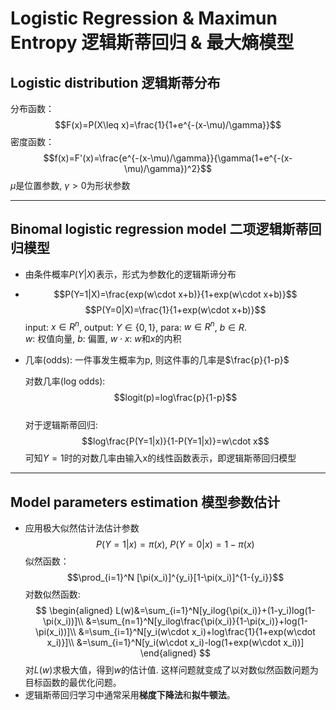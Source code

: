 # Logistic Regression & Maximun Entropy 逻辑斯蒂回归 & 最大熵模型
## Logistic distribution    逻辑斯蒂分布
分布函数：  
$$F(x)=P(X\leq x)=\frac{1}{1+e^{-(x-\mu)/\gamma}}$$
密度函数：  
$$f(x)=F'(x)=\frac{e^{-(x-\mu)/\gamma}}{\gamma(1+e^{-(x-\mu)/\gamma})^2}$$
$\mu$是位置参数, $\gamma>0$为形状参数
***
## Binomal logistic regression model    二项逻辑斯蒂回归模型
* 由条件概率$P(Y|X)$表示，形式为参数化的逻辑斯谛分布
* 
  $$P(Y=1|X)=\frac{exp(w\cdot x+b)}{1+exp(w\cdot x+b)}$$
  $$P(Y=0|X)=\frac{1}{1+exp(w\cdot x+b)}$$
  input: $x\in R^n$, output: $Y\in\{0,1\}$, para: $w\in R^n$, $b\in R$.  
  $w$: 权值向量, $b$: 偏置, $w\cdot x$: $w$和$x$的内积
* 几率(odds): 一件事发生概率为p, 则这件事的几率是$\frac{p}{1-p}$
  
  对数几率(log odds): 
    $$logit(p)=log\frac{p}{1-p}$$  
  对于逻辑斯蒂回归:
$$log\frac{P(Y=1|x)}{1-P(Y=1|x)}=w\cdot x$$
可知$Y=1$时的对数几率由输入x的线性函数表示，即逻辑斯蒂回归模型
***
## Model parameters estimation  模型参数估计
* 应用极大似然估计法估计参数
  $$P(Y=1|x)=\pi(x),\ P(Y=0|x)=1-\pi(x)$$
  似然函数：
  $$\prod_{i=1}^N [\pi(x_i)]^{y_i}[1-\pi(x_i)]^{1-{y_i}}$$
  对数似然函数: 
  $$
  \begin{aligned}
      L(w)&=\sum_{i=1}^N[y_ilog{\pi(x_i)}+(1-y_i)log(1-\pi(x_i))]\\
      &=\sum_{n=1}^N[y_ilog\frac{\pi(x_i)}{1-\pi(x_i)}+log(1-\pi(x_i))]\\
      &=\sum_{i=1}^N[y_i(w\cdot x_i)+log\frac{1}{1+exp(w\cdot x_i)}]\\
      &=\sum_{i=1}^N[y_i(w\cdot x_i)-log(1+exp(w\cdot x_i))]
  \end{aligned}
  $$
  对$L(w)$求极大值，得到$w$的估计值.
  这样问题就变成了以对数似然函数问题为目标函数的最优化问题。
* 逻辑斯蒂回归学习中通常采用**梯度下降法**和**拟牛顿法**。